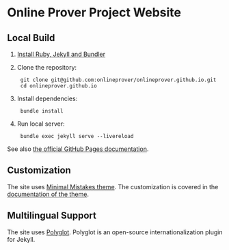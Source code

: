 Online Prover Project Website
=============================

## Local Build



1. [Install Ruby, Jekyll and Bundler](https://jekyllrb.com/docs/installation/)

2. Clone the repository:

        git clone git@github.com:onlineprover/onlineprover.github.io.git
        cd onlineprover.github.io

3. Install dependencies:

        bundle install

4. Run local server:

        bundle exec jekyll serve --livereload

See also [the official GitHub Pages documentation](https://docs.github.com/en/pages/setting-up-a-github-pages-site-with-jekyll/testing-your-github-pages-site-locally-with-jekyll).

## Customization

The site uses [Minimal Mistakes theme](https://mmistakes.github.io/minimal-mistakes/). The customization is covered in the [documentation of the theme](https://mmistakes.github.io/minimal-mistakes/docs/configuration/).


## Multilingual Support

The site uses [Polyglot](https://github.com/untra/polyglot). Polyglot is an open-source internationalization plugin for Jekyll.

